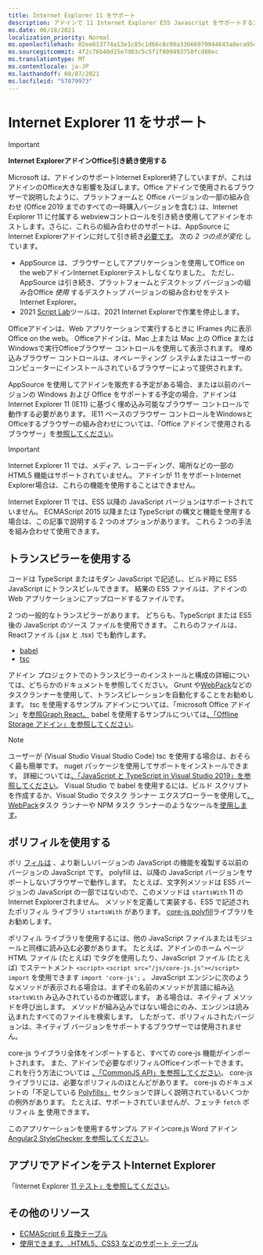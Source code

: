 ```yaml
---
title: Internet Explorer 11 をサポート
description: アドインで 11 Internet Explorer ES5 Javascript をサポートする方法について説明します。
ms.date: 06/18/2021
localization_priority: Normal
ms.openlocfilehash: 02ee813774a13e1c85c1d66c8c90a33666979944643a8eca9544ca04cfae3363
ms.sourcegitcommit: 4f2c76b48d15e7d03c5c5f1f809493758fcd88ec
ms.translationtype: MT
ms.contentlocale: ja-JP
ms.lasthandoff: 08/07/2021
ms.locfileid: "57079973"
---
```

# <a name="support-internet-explorer-11"></a>Internet Explorer 11 をサポート

> [!IMPORTANT]
> **Internet ExplorerアドインOffice引き続き使用する**
>
> Microsoft は、アドインのサポートInternet Explorer終了していますが、これはアドインのOffice大きな影響を及ぼします。Office アドインで使用されるブラウザーで説明したように、プラットフォームと Office バージョンの一部の組み合わせ (Office 2019 までのすべての一時購入バージョンを含む) は、Internet Explorer 11 に付属する webview[](../concepts/browsers-used-by-office-web-add-ins.md)コントロールを引き続き使用してアドインをホストします。さらに、これらの組み合わせのサポートは、AppSource にInternet Explorerアドインに対して引き続き[必要です](/office/dev/store/submit-to-appsource-via-partner-center)。 次の *2 つの点が変化* しています。
>
> - AppSource は、ブラウザーとしてアプリケーションを使用してOffice on the webアドインInternet Explorerテストしなくなりました。 ただし、AppSource は引き続き、プラットフォームとデスクトップ バージョンの組み合Office *使用* するデスクトップ バージョンの組み合わせをテストInternet Explorer。
> - 2021 [Script Lab](../overview/explore-with-script-lab.md)ツールは、2021 Internet Explorerで作業を停止します。

Officeアドインは、Web アプリケーションで実行するときに IFrames 内に表示Office on the web。 Officeアドインは、Mac 上または Mac 上の Office または Windowsで実行Officeブラウザー コントロールを使用して表示されます。 埋め込みブラウザー コントロールは、オペレーティング システムまたはユーザーのコンピューターにインストールされているブラウザーによって提供されます。

AppSource を使用してアドインを販売する予定がある場合、または以前のバージョンの Windows および Office をサポートする予定の場合、アドインは Internet Explorer 11 (IE11) に基づく埋め込み可能なブラウザー コントロールで動作する必要があります。 IE11 ベースのブラウザー コントロールをWindowsとOfficeするブラウザーの組み合わせについては、「Office アドインで使用されるブラウザー」を[参照してください](../concepts/browsers-used-by-office-web-add-ins.md)。

> [!IMPORTANT]
> Internet Explorer 11 では、メディア、レコーディング、場所などの一部の HTML5 機能はサポートされていません。 アドインが 11 をサポートInternet Explorer場合は、これらの機能を使用することはできません。

Internet Explorer 11 では、ES5 以降の JavaScript バージョンはサポートされていません。 ECMAScript 2015 以降または TypeScript の構文と機能を使用する場合は、この記事で説明する 2 つのオプションがあります。 これら 2 つの手法を組み合わせて使用できます。

## <a name="use-a-transpiler"></a>トランスピラーを使用する

コードは TypeScript またはモダン JavaScript で記述し、ビルド時に ES5 JavaScript にトランスピレルできます。 結果の ES5 ファイルは、アドインの Web アプリケーションにアップロードするファイルです。

2 つの一般的なトランスピラーがあります。 どちらも、TypeScript または ES5 後の JavaScript のソース ファイルを使用できます。 これらのファイルは、Reactファイル (.jsx と .tsx) でも動作します。

- [babel](https://babeljs.io/)
- [tsc](https://www.typescriptlang.org/index.html)

アドイン プロジェクトでのトランスピラーのインストールと構成の詳細については、どちらかのドキュメントを参照してください。 Grunt や[WebPack](https://webpack.js.org/)などのタスク[](https://gruntjs.com/)ランナーを使用して、トランスピレーションを自動化することをお勧めします。 tsc を使用するサンプル アドインについては、「microsoft Office アドイン」を[参照Graph React。](https://github.com/OfficeDev/PnP-OfficeAddins/tree/3ce0e1b74152dbbe8306a091696bc4455c04c0a1/Samples/auth/Office-Add-in-Microsoft-Graph-React) babel を使用するサンプルについては[、「Offline Storage アドイン」を参照してください](https://github.com/OfficeDev/PnP-OfficeAddins/tree/3ce0e1b74152dbbe8306a091696bc4455c04c0a1/Samples/Excel.OfflineStorageAddin)。

> [!NOTE]
> ユーザーが (Visual Studio Visual Studio Code) tsc を使用する場合は、おそらく最も簡単です。 nuget パッケージを使用してサポートをインストールできます。 詳細については[、「JavaScript と TypeScript in Visual Studio 2019」を参照してください](/visualstudio/javascript/javascript-in-vs-2019)。 Visual Studio で babel を使用するには、ビルド スクリプトを作成するか、Visual Studio でタスク ランナー エクスプローラーを使用して[、WebPack](https://marketplace.visualstudio.com/items?itemName=MadsKristensen.WebPackTaskRunner)タスク ランナーや NPM タスク ランナーのようなツールを[使用します](https://marketplace.visualstudio.com/items?itemName=MadsKristensen.NPMTaskRunner)。

## <a name="use-a-polyfill"></a>ポリフィルを使用する

ポリ [フィルは](https://en.wikipedia.org/wiki/Polyfill_(programming)) 、より新しいバージョンの JavaScript の機能を複製する以前のバージョンの JavaScript です。 polyfill は、以降の JavaScript バージョンをサポートしないブラウザーで動作します。 たとえば、文字列メソッドは ES5 バージョンの JavaScript の一部ではないので、このメソッドは `startsWith` 11 のInternet Explorerされません。 メソッドを定義して実装する、ES5 で記述されたポリフィル ライブラリ `startsWith` があります。 [core-js polyfill](https://github.com/zloirock/core-js)ライブラリをお勧めします。

ポリフィル ライブラリを使用するには、他の JavaScript ファイルまたはモジュールと同様に読み込む必要があります。 たとえば、アドインのホーム ページ HTML ファイル (たとえば) でタグを使用したり、JavaScript ファイル (たとえば) でステートメント `<script>` `<script src="/js/core-js.js"></script>` `import` を使用できます `import 'core-js';` 。 JavaScript エンジンに次のようなメソッドが表示される場合は、まずその名前のメソッドが言語に組み込 `startsWith` み込みされているのか確認します。 ある場合は、ネイティブ メソッドを呼び出します。 メソッドが組み込みではない場合にのみ、エンジンは読み込まれたすべてのファイルを検索します。 したがって、ポリフィルされたバージョンは、ネイティブ バージョンをサポートするブラウザーでは使用されません。

core-js ライブラリ全体をインポートすると、すべての core-js 機能がインポートされます。 また、アドインで必要なポリフィルOfficeインポートできます。 これを行う方法については [、「CommonJS API」を参照してください](https://github.com/zloirock/core-js#commonjs-api)。 core-js ライブラリには、必要なポリフィルのほとんどがあります。 core-js のドキュメントの「不足している [Polyfills」](https://github.com/zloirock/core-js#missing-polyfills) セクションで詳しく説明されているいくつかの例外があります。 たとえば、サポートされていませんが、フェッチ `fetch` ポリフィル [を](https://github.com/github/fetch) 使用できます。

このアプリケーションを使用するサンプル アドインcore.js Word アドイン [Angular2 StyleChecker を参照してください](https://github.com/OfficeDev/Word-Add-in-Angular2-StyleChecker)。

## <a name="testing-an-add-in-on-internet-explorer"></a>アプリでアドインをテストInternet Explorer

「Internet Explorer [11 テスト」を参照してください](../testing/ie-11-testing.md)。

## <a name="additional-resources"></a>その他のリソース

- [ECMAScript 6 互換テーブル](https://kangax.github.io/compat-table/es6/)
- [使用できます。..HTML5、CSS3 などのサポート テーブル](https://caniuse.com/)
